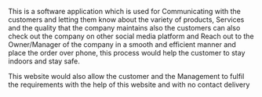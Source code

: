This is a software application which is used for Communicating with the customers and letting them know about the variety of products, Services and the quality that the company maintains also the customers can also check out the company on other social media platform and Reach  out to the Owner/Manager of the company in a smooth and efficient manner and place the order over phone, this process would help the customer to stay indoors and stay safe.

This website would also allow the customer and the Management to fulfil the requirements with the help of this website and with no contact delivery
